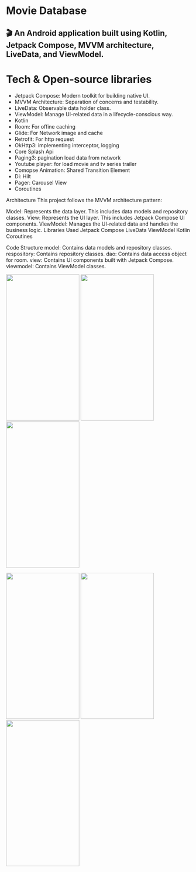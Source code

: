 # Movie Database
## 🎬 An Android application built using Kotlin, Jetpack Compose, MVVM architecture, LiveData, and ViewModel.

# Tech & Open-source libraries
- Jetpack Compose: Modern toolkit for building native UI.
- MVVM Architecture: Separation of concerns and testability.
- LiveData: Observable data holder class.
- ViewModel: Manage UI-related data in a lifecycle-conscious way.
- Kotlin
- Room: For offine caching
- Glide: For Network image and cache
- Retrofit: For http request
- OkHttp3: implementing interceptor, logging
- Core Splash Api
- Paging3: pagination load data from network
- Youtube player: for load movie and tv series trailer
- Comopse Animation: Shared Transition Element
- Di: Hilt
- Pager: Carousel View
- Coroutines

Architecture
This project follows the MVVM architecture pattern:

Model: Represents the data layer. This includes data models and repository classes.
View: Represents the UI layer. This includes Jetpack Compose UI components.
ViewModel: Manages the UI-related data and handles the business logic.
Libraries Used
Jetpack Compose
LiveData
ViewModel
Kotlin Coroutines

Code Structure
model: Contains data models and repository classes.
respository: Contains repository classes.
dao: Contains data access object for room.
view: Contains UI components built with Jetpack Compose.
viewmodel: Contains ViewModel classes.

<img src="https://github.com/user-attachments/assets/607409ed-3adc-48f7-878c-1646d1492156" width="200" height="400">  <img src="https://github.com/user-attachments/assets/eb320319-60dc-47e0-9af3-d9f12be4db56" width="200" height="400">  <img src="https://github.com/user-attachments/assets/fb5f8016-4070-4d15-9eaf-9567b4988470" width="200" height="400">

<img src="https://github.com/user-attachments/assets/517c2c29-7532-4b05-abb3-c59991ab833e" width="200" height="400">  <img src="https://github.com/user-attachments/assets/e9031c78-d211-40c9-b15d-e6dcc98ca0ed" width="200" height="400">  <img src="https://github.com/user-attachments/assets/9f3aa07d-5b59-466b-beab-fde898ac6e27" width="200" height="400">
